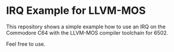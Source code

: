 # IRQ Example for LLVM-MOS

This repository shows a simple example how to use an IRQ on
the Commodore C64 with the LLVM-MOS compiler toolchain for 6502.

Feel free to use.
